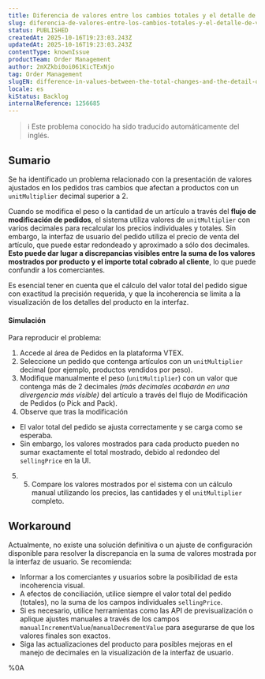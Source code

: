 ```yaml
---
title: Diferencia de valores entre los cambios totales y el detalle de valores por producto
slug: diferencia-de-valores-entre-los-cambios-totales-y-el-detalle-de-valores-por-producto
status: PUBLISHED
createdAt: 2025-10-16T19:23:03.243Z
updatedAt: 2025-10-16T19:23:03.243Z
contentType: knownIssue
productTeam: Order Management
author: 2mXZkbi0oi061KicTExNjo
tag: Order Management
slugEN: difference-in-values-between-the-total-changes-and-the-detail-of-values-by-product
locale: es
kiStatus: Backlog
internalReference: 1256685
---
```


>ℹ️ Este problema conocido ha sido traducido automáticamente del inglés.

## Sumario


Se ha identificado un problema relacionado con la presentación de valores ajustados en los pedidos tras cambios que afectan a productos con un `unitMultiplier` decimal superior a 2.

Cuando se modifica el peso o la cantidad de un artículo a través del **flujo de modificación de pedidos**, el sistema utiliza valores de `unitMultiplier` con varios decimales para recalcular los precios individuales y totales. Sin embargo, la interfaz de usuario del pedido utiliza el precio de venta del artículo, que puede estar redondeado y aproximado a sólo dos decimales. **Esto puede dar lugar a discrepancias visibles entre la suma de los valores mostrados por producto y el importe total cobrado al cliente**, lo que puede confundir a los comerciantes.

Es esencial tener en cuenta que el cálculo del valor total del pedido sigue con exactitud la precisión requerida, y que la incoherencia se limita a la visualización de los detalles del producto en la interfaz.


#### Simulación


Para reproducir el problema:

1. Accede al área de Pedidos en la plataforma VTEX.
2. Seleccione un pedido que contenga artículos con un `unitMultiplier` decimal (por ejemplo, productos vendidos por peso).
3. Modifique manualmente el peso (`unitMultiplier`) con un valor que contenga más de 2 decimales _(más decimales acabarán en una divergencia más visible)_ del artículo a través del flujo de Modificación de Pedidos (o Pick and Pack).
4. Observe que tras la modificación
  - El valor total del pedido se ajusta correctamente y se carga como se esperaba.
  - Sin embargo, los valores mostrados para cada producto pueden no sumar exactamente el total mostrado, debido al redondeo del `sellingPrice` en la UI.
5. 5. Compare los valores mostrados por el sistema con un cálculo manual utilizando los precios, las cantidades y el `unitMultiplier` completo.

## Workaround


Actualmente, no existe una solución definitiva o un ajuste de configuración disponible para resolver la discrepancia en la suma de valores mostrada por la interfaz de usuario. Se recomienda:

- Informar a los comerciantes y usuarios sobre la posibilidad de esta incoherencia visual.
- A efectos de conciliación, utilice siempre el valor total del pedido (totales), no la suma de los campos individuales `sellingPrice`.
- Si es necesario, utilice herramientas como las API de previsualización o aplique ajustes manuales a través de los campos `manualIncrementValue`/`manualDecrementValue` para asegurarse de que los valores finales son exactos.
- Siga las actualizaciones del producto para posibles mejoras en el manejo de decimales en la visualización de la interfaz de usuario.



%0A